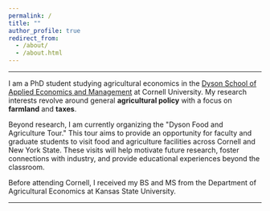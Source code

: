 ```yaml
---
permalink: /
title: ""
author_profile: true
redirect_from: 
  - /about/
  - /about.html
---
```




----
I am a PhD student studying agricultural economics in the [Dyson School of Applied Economics and Management](https://dyson.cornell.edu/) at Cornell University. My research interests revolve around general **agricultural policy** with a focus on **farmland** and **taxes**.

Beyond research, I am currently organizing the "Dyson Food and Agriculture Tour." This tour aims to provide an opportunity for faculty and graduate students to visit food and agriculture facilities across Cornell and New York State. These visits will help motivate future research, foster connections with industry, and provide educational experiences beyond the classroom.

Before attending Cornell, I received my BS and MS from the Department of Agricultural Economics at Kansas State University.

----
